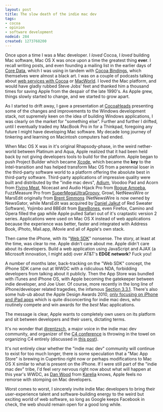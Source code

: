 ```yaml
--- 
layout: post
title: The slow death of the indie mac dev
tags: 
- cocoa
- opinion
- software development
nodeid: 284
created: 1273768200
---
```

Once upon a time I was a Mac developer. I *loved* Cocoa, I *loved* building Mac software, Mac OS X was once upon a time the greatest thing **ever**. I recall writing posts, and even founding a mailing list in the earlier days of <a id="aptureLink_XXGfUEOvqS" href="http://en.wikipedia.org/wiki/Core%20Data">Core Data</a>, which I was using in tandem with <a id="aptureLink_tTNWKSVsHe" href="http://developer.apple.com/mac/library/documentation/cocoa/conceptual/CocoaBindings/CocoaBindings.html">Cocoa Bindings</a>, which themselves were almost a black art. I was on a couple of podcasts talking about [web services with Cocoa](http://unethicalblogger.com/posts/tyler/im_on_another_podcast) or [MacWorld](http://unethicalblogger.com/posts/tyler/cocoa_radio_im_almost_relevant). I loved the Mac platform, and would have gladly rubbed Steve Jobs' feet and thanked him a thousand times for saving Apple from the despair of the late 1990's. As Apple grew, things slowly started to change, and we started to grow apart.

As I started to drift away, I gave a presentation at [CocoaHeads](http://unethicalblogger.com/posts/tyler/cocoaheads_silicon_valley) presenting some of the changes and improvements to the Windows development stack, not supremely keen on the idea of building Windows applications, I was clearly on the market for "something else". Further and further I drifted, until I eventually traded my MacBook Pro in for a Thinkpad, foregoing any future I might have developing Mac software. My decade long journey of tinkering and learning on Macintosh computers had ended.


When Mac OS X was in it's original Rhapsody-phase, in the weird nether-world between Platinum and Aqua, Apple realized that it had been held back by not giving developers tools to build for the platform. Apple began to push Project Builder which became <a id="aptureLink_swydUdyeZv" href="http://en.wikipedia.org/wiki/Xcode">Xcode</a>, which became the **key** to the Intel-transition and has helped transform Mac OS from a perennial loser in the third-party software world to a platform offering the absolute best in third-party software. Third-party applications of impressive quality were built and distributed by the "indie mac devs", <a id="aptureLink_5aNmJQju9n" href="http://en.wikipedia.org/wiki/Adium">Adium</a>, Voodoo Pad and Acorn from <a id="aptureLink_eJ9uu2MQ3K" href="http://twitter.com/FlyingMeat">Flying Meat</a>, Nicecast and Audio Hijack Pro from <a id="aptureLink_02KaUAf1q9" href="http://twitter.com/RogueAmoeba">Rogue Amoeba</a>, FuzzMeasure Pro from <a id="aptureLink_zzeQ82Xigx" href="http://www.supermegaultragroovy.com/">SuperMegaUltraGroovy</a>, Growl, NetNewsWire or MarsEdit originally from <a id="aptureLink_JhNPNMLWfy" href="http://twitter.com/brentsimmons">Brent Simmons</a> (NetNewsWire is now owned by NewsGator, while MarsEdit was acquired by <a id="aptureLink_iQz8tXYk37" href="http://twitter.com/danielpunkass">Daniel Jalkut</a> of Red Sweater Software), Yojimbo and BBEdit from <a id="aptureLink_uTlAfmYT0e" href="http://www.barebones.com/">BareBones</a>,  even Firefox, Camino and Opera filled the gap while Apple pulled Safari out of it's craptastic version 2 series. Applications were used on Mac OS X instead of web applications because the experience was better, faster and integrated with Address Book, iPhoto, Mail.app, iMovie and all of Apple's own stack.

Then came the iPhone, with its "<a id="aptureLink_Gd4RKGYWAa" href="http://37signals.com/svn/posts/459-iphone-sdk-its-called-safari">Web SDK</a>" nonsense. The story, at least at the time, was clear to me. Apple didn't care about me. Apple didn't care about its developers. Build a web application using JavaScript and AJAX (a Microsoft innovation, I might add) over AT&T's **EDGE network**? Fuck you!
<!--break-->
A number of months later, back-tracking on the "Web SDK" concept, the iPhone SDK came out at WWDC with a ridiculous NDA, forbidding developers from talking about it publicly. Then the App Store was bundled with iTunes and iPhone OS, with Apple becoming the gatekeeper between indie developer, and Joe User. Of course, more recently in the long line of iPhone/developer related tragedies, the infamous [Section 3.3.1](http://www.maclife.com/article/news/apple_facing_federal_probes_over_section_331_iphone_sdk). There's also some hub-ub about the Apple Design Awards 2010, [only focusing on iPhone and iPad apps](http://www.loopinsight.com/2010/04/28/wwdc-apple-design-awards-eschew-mac-os-x/) which is quite disconcerting for indie mac devs, who routinely compete and win awards for the *best* Mac applications.

The message is clear, Apple wants to completely own users on its platform and sit between developers and their users, dictating terms.

It's no wonder that [@rentzsch](http://twitter.com/rentzsch), a major voice in the indie mac dev community, and organizer of the <a id="aptureLink_YzJSA1Egyg" href="http://en.wikipedia.org/wiki/C4%20%28conference%29">C4 conference</a> is throwing in the towel on organizing C4 entirely (discussed in [this post](http://rentzsch.tumblr.com/post/592949476/c4-release)). 

It's not entirely clear whether the "indie mac dev" community will continue to exist for too much longer, there is some speculation that a "Mac App Store" is brewing in Cupertino right now or perhaps modifications to Mac OS X similar to what is present on the iPhone. If I were still part of the "indie mac dev" tribe, I'd feel *very* nervous right now about what will happen at this year's WWDC, as <a id="aptureLink_oN0VOqyn0t" href="http://twitter.com/DanWood">Dan Wood</a> from <a id="aptureLink_cWiF9biNCa" href="http://twitter.com/karelia">Karelia</a> knows, Apple feels no remorse with stomping on Mac developers.

Worst comes to worst, I sincerely invite indie Mac developers to bring their user-experience talent and software-building energy to the weird but exciting world of web software, so long as Google keeps Facebook in check, the web should remain open for a good long while.
